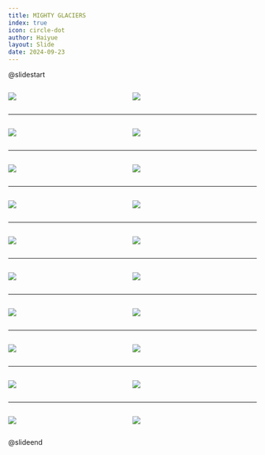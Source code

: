 ```yaml
---
title: MIGHTY GLACIERS
index: true
icon: circle-dot
author: Haiyue
layout: Slide
date: 2024-09-23
---
```

 
@slidestart

<div style="display:flex">
<div style="flex:1">

![](/reading/english/Level-M/MIGHTY%20GLACIERS/001.webp)
</div>
<div style="flex:1">

![](/reading/english/Level-M/MIGHTY%20GLACIERS/002.webp)
</div>
</div>

---

<div style="display:flex">
<div style="flex:1">

![](/reading/english/Level-M/MIGHTY%20GLACIERS/003.webp)
</div>
<div style="flex:1">

![](/reading/english/Level-M/MIGHTY%20GLACIERS/004.webp)
</div>
</div>

---

<div style="display:flex">
<div style="flex:1">

![](/reading/english/Level-M/MIGHTY%20GLACIERS/005.webp)
</div>
<div style="flex:1">

![](/reading/english/Level-M/MIGHTY%20GLACIERS/006.webp)
</div>
</div>

---

<div style="display:flex">
<div style="flex:1">

![](/reading/english/Level-M/MIGHTY%20GLACIERS/007.webp)
</div>
<div style="flex:1">

![](/reading/english/Level-M/MIGHTY%20GLACIERS/008.webp)
</div>
</div>

---

<div style="display:flex">
<div style="flex:1">

![](/reading/english/Level-M/MIGHTY%20GLACIERS/009.webp)
</div>
<div style="flex:1">

![](/reading/english/Level-M/MIGHTY%20GLACIERS/010.webp)
</div>
</div>

---

<div style="display:flex">
<div style="flex:1">

![](/reading/english/Level-M/MIGHTY%20GLACIERS/011.webp)
</div>
<div style="flex:1">

![](/reading/english/Level-M/MIGHTY%20GLACIERS/012.webp)
</div>
</div>

---

<div style="display:flex">
<div style="flex:1">

![](/reading/english/Level-M/MIGHTY%20GLACIERS/013.webp)
</div>
<div style="flex:1">

![](/reading/english/Level-M/MIGHTY%20GLACIERS/014.webp)
</div>
</div>

---

<div style="display:flex">
<div style="flex:1">

![](/reading/english/Level-M/MIGHTY%20GLACIERS/015.webp)
</div>
<div style="flex:1">

![](/reading/english/Level-M/MIGHTY%20GLACIERS/016.webp)
</div>
</div>

---

<div style="display:flex">
<div style="flex:1">

![](/reading/english/Level-M/MIGHTY%20GLACIERS/017.webp)
</div>
<div style="flex:1">

![](/reading/english/Level-M/MIGHTY%20GLACIERS/018.webp)
</div>
</div>

---

<div style="display:flex">
<div style="flex:1">

![](/reading/english/Level-M/MIGHTY%20GLACIERS/019.webp)
</div>
<div style="flex:1">

![](/reading/english/Level-M/MIGHTY%20GLACIERS/020.webp)
</div>
</div>

@slideend